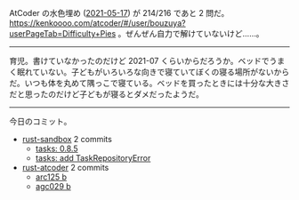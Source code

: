 AtCoder の水色埋め ([2021-05-17]) が 214/216 であと 2 問だ。 <https://kenkoooo.com/atcoder/#/user/bouzuya?userPageTab=Difficulty+Pies> 。ぜんぜん自力で解けていないけど……。

---

育児。書けていなかったのだけど 2021-07 くらいからだろうか。ベッドでうまく眠れていない。子どもがいろいろな向きで寝ていてぼくの寝る場所がないからだ。いつも体を丸めて隅っこで寝ている。ベッドを買ったときには十分な大きさだと思ったのだけど子どもが寝るとダメだったようだ。

---

今日のコミット。

- [rust-sandbox](https://github.com/bouzuya/rust-sandbox) 2 commits
  - [tasks: 0.8.5](https://github.com/bouzuya/rust-sandbox/commit/ad6587a2c3b28f26b3637ebe2d8a43514dcdc7e8)
  - [tasks: add TaskRepositoryError](https://github.com/bouzuya/rust-sandbox/commit/efeae89727495893a4fdf4f22a88d18400ebfcd7)
- [rust-atcoder](https://github.com/bouzuya/rust-atcoder) 2 commits
  - [arc125 b](https://github.com/bouzuya/rust-atcoder/commit/73dd1f219ebd1dc1b045e6a6cb72a06189d936f6)
  - [agc029 b](https://github.com/bouzuya/rust-atcoder/commit/a709b89fb09f8c990078b7ac6fee0577f4befe5c)

[2021-05-17]: https://blog.bouzuya.net/2021/05/17/
